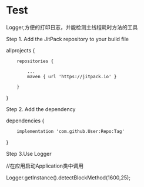 # Test
Logger,方便的打印日志，并能检测主线程耗时方法的工具

Step 1. Add the JitPack repository to your build file

allprojects {

		repositories {
    
			...
			maven { url 'https://jitpack.io' }
      
		}
    
}


Step 2. Add the dependency

dependencies {

		implementation 'com.github.User:Repo:Tag'
    
}

Step 3.Use Logger


//在应用启动Application类中调用

Logger.getInstance().detectBlockMethod(1600,25);
